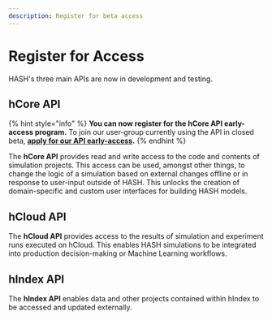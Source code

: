 ```yaml
---
description: Register for beta access
---
```


# Register for Access

HASH's three main APIs are now in development and testing.

## hCore API

{% hint style="info" %}
**You can now register for the hCore API early-access program.** To join our user-group currently using the API in closed beta, [**apply for our API early-access**](https://sohostrategy.typeform.com/to/t84gkFNR)**.**
{% endhint %}

The **hCore API** provides read and write access to the code and contents of simulation projects. This access can be used, amongst other things, to change the logic of a simulation based on external changes offline or in response to user-input outside of HASH. This unlocks the creation of domain-specific and custom user interfaces for building HASH models.

## hCloud API

The **hCloud API** provides access to the results of simulation and experiment runs executed on hCloud. This enables HASH simulations to be integrated into production decision-making or Machine Learning workflows.

## hIndex API

The **hIndex API** enables data and other projects contained within hIndex to be accessed and updated externally. 

